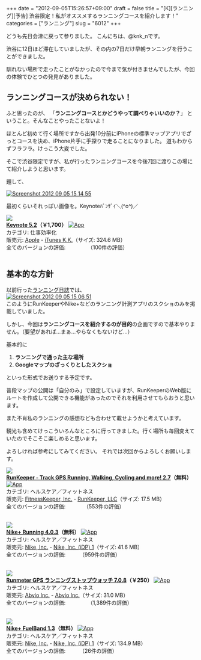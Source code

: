 +++
date = "2012-09-05T15:26:57+09:00"
draft = false
title = "[K][ランニング][予告] 渋谷限定！私がオススメするランニングコースを紹介します！"
categories = ["ランニング"]
slug = "6012"
+++

どうも先日会津に戻って参りました。
こんにちは、@knk_nです。

渋谷に12日ほど滞在していましたが、その内の7日だけ早朝ランニングを行うことができました。

馴れない場所で走ったことがなかったので今まで気が付きませんでしたが、今回の体験でひとつの発見がありました。<!--more--><h2>ランニングコースが決められない！</h2>
ふと思ったのが、
「<strong>ランニングコースとかどうやって調べりゃいいのか？</strong>」
ということ。そんなことやったことないよ！

ほとんど初めて行く場所ですから出発10分前にiPhoneの標準マップアプリでざっとコースを決め、iPhone片手に手探りで走ることになりました。
道もわからずフラフラ。けっこう大変でした。

そこで渋谷限定ですが、私が行ったランニングコースを今後7回に渡りこの場にて紹介しようと思います。

題して、
<div class="center"><a href="http://knk-n.com/wp-content/uploads/2012/09/screenshot_2012-09-05_15.14.55.jpg"><img src="http://knk-n.com/wp-content/uploads/2012/09/screenshot_2012-09-05_15.14.55.jpg" alt="Screenshot 2012 09 05 15 14 55" title="screenshot_2012-09-05_15.14.55.jpg" border="0" width="" height="" /></a></div>

最初くらいそれっぽい画像を。Keynoteﾊﾞﾝｻﾞｲ＼(^o^)／

<table class="appstorehelper"><a href="http://itunes.apple.com/jp/app/keynote/id409183694?mt=12&uo=4" rel="nofollow" target="_blank"><img class="appstorehelper_appicn_mac" src="http://a3.mzstatic.com/us/r1000/095/Purple/v4/d2/81/d2/d281d26d-403d-7cea-9c70-52f0baeab357/Keynote.512x512-75.png" /><div class="appstorehelper_text"><b>Keynote 5.2</a>（&#65509;1,700）</b> <a href="http://itunes.apple.com/jp/app/keynote/id409183694?mt=12&uo=4" rel="nofollow" target="_blank"><img alt="App" src="http://ax.phobos.apple.com.edgesuite.net/ja_jp/images/web/linkmaker/badge_macappstore-sm.gif" style="vertical-align: text-bottom;" /></b></a><br />カテゴリ: 仕事効率化<br />販売元: <a href="$artistUrl$" target="_blank">Apple</a> - <a href="http://www.apple.com/jp/iwork/keynote/" target="_blank">iTunes K.K.</a>（サイズ: 324.6 MB）<br />全てのバージョンの評価: <img src="http://r.mzstatic.com/htmlResources/1043/web-storefront/images/rating_star.png" height="11px" width="11px" /><img src="http://r.mzstatic.com/htmlResources/1043/web-storefront/images/rating_star.png" height="11px" width="11px" /><img src="http://r.mzstatic.com/htmlResources/1043/web-storefront/images/rating_star.png" height="11px" width="11px" /><img src="http://r.mzstatic.com/htmlResources/1043/web-storefront/images/rating_star.png" height="11px" width="11px" /><img src="http://r.mzstatic.com/htmlResources/1043/web-storefront/images/rating_star_half.png" height="11px" width="11px" />（100件の評価）<br clear="all" /></div>
</table>

<h2>基本的な方針</h2>
以前行った<a href="http://knk-n.com/category/running/running-diary/" target="_blank">ランニング日誌</a>では、

<div class="center"><a href="http://knk-n.com/wp-content/uploads/2012/09/screenshot_2012-09-05_15.06.51.jpg"><img src="http://knk-n.com/wp-content/uploads/2012/09/screenshot_2012-09-05_15.06.51.jpg" alt="Screenshot 2012 09 05 15 06 51" title="screenshot_2012-09-05_15.06.51.jpg" border="0" width="" height="" /></a></div>
このようにRunKeeperやNike+などのランニング計測アプリのスクショのみを掲載していました。

しかし、今回は<strong>ランニングコースを紹介するのが目的</strong>の企画ですので基本やりません。（要望があれば…まぁ…やらなくもないけど…）

基本的に
<ol>
<li><strong>ランニングで通った主な場所</strong></li>
<li><strong>Googleマップのざっくりとしたスクショ</strong></li>
</ol>
といった形式でお送りする予定です。

普段マップの公開は「自分のみ」で設定していますが、RunKeeperのWeb版にルートを作成して公開できる機能があったのでそれを利用させてもらおうと思います。

また不肖私のランニングの感想なども合わせて載せようかと考えています。

観光も含めてけっこういろんなところに行ってきました。行く場所も毎回変えていたのでそこそこ楽しめると思います。

よろしければ参考にしてみてください。
それでは次回からよろしくお願いします。

<table class="appstorehelper"><a href="http://itunes.apple.com/jp/app/runkeeper-track-gps-running/id300235330?mt=8&uo=4" rel="nofollow" target="_blank"><img class="appstorehelper_appicn" src="http://a4.mzstatic.com/us/r1000/065/Purple/v4/7d/9b/3f/7d9b3fab-b190-0fa2-ccee-053a1d6920bd/mzl.iuhygnfo.jpg" /></a><div class="appstorehelper_text"><a href="http://itunes.apple.com/jp/app/runkeeper-track-gps-running/id300235330?mt=8&uo=4" rel="nofollow" target="_blank"><b>RunKeeper - Track GPS Running, Walking, Cycling and more! 2.7</a>（無料）</b> <a href="http://itunes.apple.com/jp/app/runkeeper-track-gps-running/id300235330?mt=8&uo=4" rel="nofollow" target="_blank"><img alt="App" src="http://ax.phobos.apple.com.edgesuite.net/ja_jp/images/web/linkmaker/badge_appstore-sm.gif" style="vertical-align: text-bottom;" /></b></a><br />カテゴリ: ヘルスケア／フィットネス<br />販売元: <a href="$artistUrl$" target="_blank">FitnessKeeper, Inc.</a> - <a href="http://www.runkeeper.com" target="_blank">RunKeeper, LLC</a>（サイズ: 17.5 MB）<br />全てのバージョンの評価: <img src="http://r.mzstatic.com/htmlResources/1043/web-storefront/images/rating_star.png" height="11px" width="11px" /><img src="http://r.mzstatic.com/htmlResources/1043/web-storefront/images/rating_star.png" height="11px" width="11px" /><img src="http://r.mzstatic.com/htmlResources/1043/web-storefront/images/rating_star.png" height="11px" width="11px" /><img src="http://r.mzstatic.com/htmlResources/1043/web-storefront/images/rating_star.png" height="11px" width="11px" />（553件の評価）<br clear="all" /></div>
</table>

<table class="appstorehelper"><a href="http://itunes.apple.com/jp/app/nike+-running/id387771637?mt=8&uo=4" rel="nofollow" target="_blank"><img class="appstorehelper_appicn" src="http://a1.mzstatic.com/us/r1000/063/Purple/v4/8c/06/a5/8c06a5ae-4ff0-45a1-2aa9-729c1dbbf0a2/mza_5932710071590797913.png" /></a><div class="appstorehelper_text"><a href="http://itunes.apple.com/jp/app/nike+-running/id387771637?mt=8&uo=4" rel="nofollow" target="_blank"><b>Nike+ Running 4.0.3</a>（無料）</b> <a href="http://itunes.apple.com/jp/app/nike+-running/id387771637?mt=8&uo=4" rel="nofollow" target="_blank"><img alt="App" src="http://ax.phobos.apple.com.edgesuite.net/ja_jp/images/web/linkmaker/badge_appstore-sm.gif" style="vertical-align: text-bottom;" /></b></a><br />カテゴリ: ヘルスケア／フィットネス<br />販売元: <a href="$artistUrl$" target="_blank">Nike, Inc.</a> - <a href="http://nikeplus.nike.com/plus/" target="_blank">Nike, Inc. (iDP) 1</a>（サイズ: 41.6 MB）<br />全てのバージョンの評価: <img src="http://r.mzstatic.com/htmlResources/1043/web-storefront/images/rating_star.png" height="11px" width="11px" /><img src="http://r.mzstatic.com/htmlResources/1043/web-storefront/images/rating_star.png" height="11px" width="11px" /><img src="http://r.mzstatic.com/htmlResources/1043/web-storefront/images/rating_star_half.png" height="11px" width="11px" />（959件の評価）<br clear="all" /></div>
</table>
<table class="appstorehelper"><a href="http://itunes.apple.com/jp/app/runmeter-gps-ranningusutoppuu/id326498704?mt=8&uo=4" rel="nofollow" target="_blank"><img class="appstorehelper_appicn" src="http://a5.mzstatic.com/us/r1000/111/Purple/v4/21/5c/10/215c1015-2418-15e7-4bb5-8d30d6b81a0b/mza_8752499206206431220.png" /></a><div class="appstorehelper_text"><a href="http://itunes.apple.com/jp/app/runmeter-gps-ranningusutoppuu/id326498704?mt=8&uo=4" rel="nofollow" target="_blank"><b>Runmeter GPS ランニングストップウォッチ 7.0.8</a>（&#65509;250）</b> <a href="http://itunes.apple.com/jp/app/runmeter-gps-ranningusutoppuu/id326498704?mt=8&uo=4" rel="nofollow" target="_blank"><img alt="App" src="http://ax.phobos.apple.com.edgesuite.net/ja_jp/images/web/linkmaker/badge_appstore-sm.gif" style="vertical-align: text-bottom;" /></b></a><br />カテゴリ: ヘルスケア／フィットネス<br />販売元: <a href="$artistUrl$" target="_blank">Abvio Inc.</a> - <a href="http://www.runmeter.com" target="_blank">Abvio Inc.</a>（サイズ: 31.0 MB）<br />全てのバージョンの評価: <img src="http://r.mzstatic.com/htmlResources/1043/web-storefront/images/rating_star.png" height="11px" width="11px" /><img src="http://r.mzstatic.com/htmlResources/1043/web-storefront/images/rating_star.png" height="11px" width="11px" /><img src="http://r.mzstatic.com/htmlResources/1043/web-storefront/images/rating_star.png" height="11px" width="11px" /><img src="http://r.mzstatic.com/htmlResources/1043/web-storefront/images/rating_star.png" height="11px" width="11px" /><img src="http://r.mzstatic.com/htmlResources/1043/web-storefront/images/rating_star_half.png" height="11px" width="11px" />（1,389件の評価）<br clear="all" /></div>
</table>
<table class="appstorehelper"><a href="http://itunes.apple.com/jp/app/nike+-fuelband/id493325070?mt=8&uo=4" rel="nofollow" target="_blank"><img class="appstorehelper_appicn" src="http://a3.mzstatic.com/us/r1000/077/Purple/v4/ec/bd/b1/ecbdb193-b0a6-0207-f2d9-5df568b36870/mzl.aeacuuxm.png" /></a><div class="appstorehelper_text"><a href="http://itunes.apple.com/jp/app/nike+-fuelband/id493325070?mt=8&uo=4" rel="nofollow" target="_blank"><b>Nike+ FuelBand 1.3</a>（無料）</b> <a href="http://itunes.apple.com/jp/app/nike+-fuelband/id493325070?mt=8&uo=4" rel="nofollow" target="_blank"><img alt="App" src="http://ax.phobos.apple.com.edgesuite.net/ja_jp/images/web/linkmaker/badge_appstore-sm.gif" style="vertical-align: text-bottom;" /></b></a><br />カテゴリ: ヘルスケア／フィットネス<br />販売元: <a href="$artistUrl$" target="_blank">Nike, Inc.</a> - <a href="http://www.nike.com/fuelband" target="_blank">Nike, Inc. (iDP) 1</a>（サイズ: 134.9 MB）<br />全てのバージョンの評価: <img src="http://r.mzstatic.com/htmlResources/1043/web-storefront/images/rating_star.png" height="11px" width="11px" /><img src="http://r.mzstatic.com/htmlResources/1043/web-storefront/images/rating_star.png" height="11px" width="11px" /><img src="http://r.mzstatic.com/htmlResources/1043/web-storefront/images/rating_star_half.png" height="11px" width="11px" />（26件の評価）<br clear="all" /></div>
</table>

